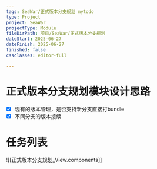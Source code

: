 ```yaml
---
tags: SeaWar/正式版本分支规划 mytodo
type: Project
project: SeaWar
projectType: Module
fileDirPath: 项目/SeaWar/正式版本分支规划
dateStart: 2025-06-27
dateFinish: 2025-06-27
finished: false
cssclasses: editor-full

---
```


# 正式版本分支规划模块设计思路
 - [x] 现有的版本管理，是否支持新分支直接打bundle
 - [x] 不同分支的版本接续
 
# 任务列表
![[正式版本分支规划_View.components]]


